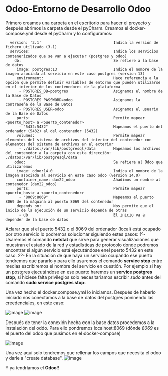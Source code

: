 # Odoo-Entorno de Desarrollo Odoo

Primero creamos una carpeta en el escritorio para hacer el proyecto y después abrimos la carpeta desde el pyCharm. Creamos el docker-compose.yml desde el pyCharm y lo configuramos:

      version: '3.1'                                Indica la versión de fichero utilizado (3.1)
      services:                                     Indica los servicios contenerizados que se van a ejecutar (postgres y odoo)
        db:                                         Se refiere a la base de datos    
         image: postgres:13                         Indica el nombre de la imagen asociada al servicio en este caso postgres (version 13)
         environment:                               Hace referencia a la opción que permite definir variables de entorno que pueden utilizarse en el interior de los contenedores de la plataforma
          - POSTGRES_DB=postgres                    Asignamos el nombre de la Base de Datos    
          - POSTGRES_PASSWORD=odoo                  Asignamos la contraseña de la Base de Datos     
          - POSTGRES_USER=odoo                      Asignamos el usuario de la Base de Datos     
         ports:                                     Permite mapear <puerto_host> a <puerto_contenedor>
          - "5432:5432"                             Mapeamos el puerto del ordenador (5432) al del contenedor (5432)
         volumes:                                   Permite mapear elementos del sistema de archivos del interior del contenedor con elementos del sistema de archivos en el exterior
          - ./datos:/var/lib/postgresql/data        Mapeamos los archivos del contenedor a la carpeta con esta dirección: ./datos:/var/lib/postgresql/data           
        odoo:                                       Se refiere al Odoo que utilizaremos               
         image: odoo:14.0                           Indica el nombre de la imagen asociada al servicio en este caso odoo (version 14.0)                            
         container_name: dam22_odoo                 Añadimos un nombre al contenedor (dam22_odoo)                                
         ports:                                     Permite mapear <puerto_host> a <puerto_contenedor>
          - "8069:8069"                             Mapeamos el puerto 8069 de la máquina al puerto 8069 del contenedor
         depends_on:                                Nos permite que el inicio de la ejecución de un servicio dependa de otras    
          - db                                      El inicio va a depender de la base de datos        
         
Aclarar que si el puerto 5432 o el 8069 del ordenador (local) está ocupado por otro servicio lo podremos 
solucionar siguiendo estes pasos:
    1º- Usaremos el comando **netstat** que sirve para generar visualizaciones que muestran el estado de la red 
        y estadísticas de protocolo donde podremos encontrar si algún servicio está ejecutándose enel puerto 5432 en 
        este caso.
    2º- En la situación de que haya un servicio ocupando ese puerto tendremos que pararlo y para ello usaremos el 
        comando **service stop** entre medias escribiremos el nombre del servicio en cuestión. Por ejemplo si hay un 
        postgres ejecutándose en ese puerto haremos un **service postgres stop**, si hiciese falta privilegios solo 
        necesitariamos escribir _sudo_ antes del comando **sudo service postgres stop**.
       
Una vez hecho el docker.compose.yml lo iniciamos. Después de haberlo iniciado nos conectamos a la base de datos del postgres poninendo las creedenciales, en este caso:

![image](https://user-images.githubusercontent.com/91607146/212317497-2dac7aa7-935c-4688-9298-77963f81ea56.png)
![image](https://user-images.githubusercontent.com/91607146/212642426-12ced54c-ce72-495b-8581-14683e8be531.png)


Después de tener la conexión hecha con la base datos procedemos a la instalación del oddo. Para ello pondremos localhost:8069 (dónde _8069_ es el puerto del odoo que pusimos en el docker-compose)

![image](https://user-images.githubusercontent.com/91607146/213925736-1d42e527-3590-471f-8239-d898c5940abc.png)

Una vez aquí solo tendremos que rellenar los campos que necesita el odoo y darle a "create database".
![image](https://user-images.githubusercontent.com/91607146/213925887-498644c8-a161-4404-891b-146490e26381.png)

Y ya tendríamos el **Odoo**!!
